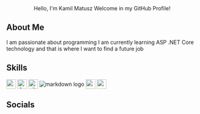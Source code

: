 
<div align="center">
    Hello, I'm Kamil Matusz
    Welcome in my GitHub Profile!
</div>

## About Me
<div>
I am passionate about programming
I am currently learning ASP .NET Core technology and that is where I want to find a future job
</div>

## Skills

<div>
<img alt="csharp logo" align="center" src="https://img.shields.io/badge/C%23-239120?style=for-the-badge&logo=c-sharp&logoColor=white" height="25" />
<img alt="dotnet logo" align="center" src="https://img.shields.io/badge/.NET-512BD4?style=for-the-badge&logo=dotnet&logoColor=white" height="25" />
<img alt="git logo" align="center" src="https://img.shields.io/badge/GIT-E44C30?style=for-the-badge&logo=git&logoColor=white" height="25" />
<img alt="markdown logo" align="center" src="https://img.shields.io/badge/mysql-%2300f.svg?style=for-the-badge&logo=mysql&logoColor=white" />
<img alt="markdown logo" align="center" src="https://img.shields.io/badge/HTML5-E34F26?style=for-the-badge&logo=html5&logoColor=white" height="25" />
<img alt="markdown logo" align="center" src="https://img.shields.io/badge/CSS-239120?&style=for-the-badge&logo=css3&logoColor=blue" height="25" />
</div>

## Socials
<div>
    
</div>
<!--
**Kamil-Matusz/Kamil-Matusz** is a ✨ _special_ ✨ repository because its `README.md` (this file) appears on your GitHub profile.

Here are some ideas to get you started:

- 🔭 I’m currently working on ...
- 🌱 I’m currently learning ...
- 👯 I’m looking to collaborate on ...
- 🤔 I’m looking for help with ...
- 💬 Ask me about ...
- 📫 How to reach me: ...
- 😄 Pronouns: ...
- ⚡ Fun fact: ...
-->
